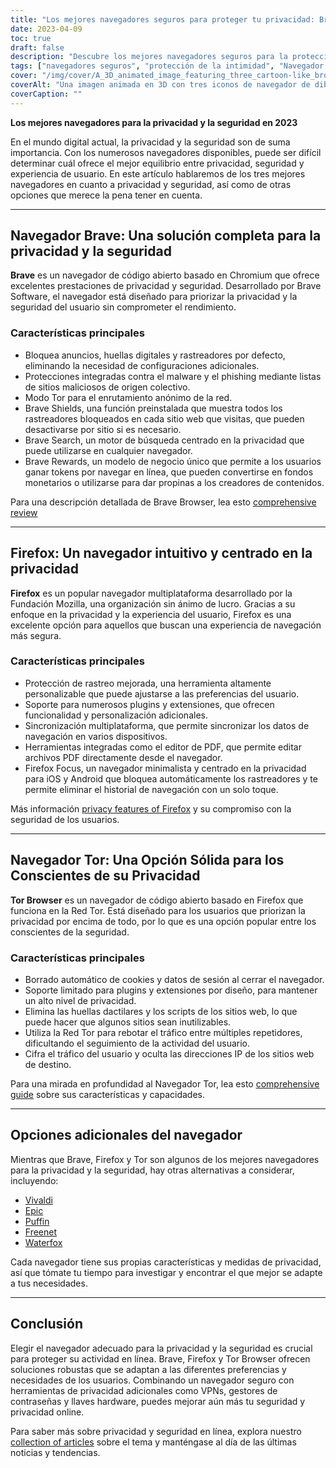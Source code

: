 ```yaml
---
title: "Los mejores navegadores seguros para proteger tu privacidad: Brave, Firefox y Tor"
date: 2023-04-09
toc: true
draft: false
description: "Descubre los mejores navegadores seguros para la protección de la privacidad, con Brave, Firefox y Tor, y conoce sus características y ventajas."
tags: ["navegadores seguros", "protección de la intimidad", "Navegador valiente", "Firefox", "Tor", "seguridad en línea", "privacidad en internet", "funciones del navegador", "Bloqueo de anuncios", "protección de seguimiento", "código abierto", "multiplataforma", "Firefox Focus", "Red Tor", "navegadores alternativos", "Vivaldi", "Epic", "Puffin", "Waterfox"]
cover: "/img/cover/A_3D_animated_image_featuring_three_cartoon-like_browser.png"
coverAlt: "Una imagen animada en 3D con tres iconos de navegador de dibujos animados, Brave, Firefox y Tor, rodeados por un escudo que simboliza la protección de la privacidad, con un candado en la parte superior."
coverCaption: ""
---
```


**Los mejores navegadores para la privacidad y la seguridad en 2023**

En el mundo digital actual, la privacidad y la seguridad son de suma importancia. Con los numerosos navegadores disponibles, puede ser difícil determinar cuál ofrece el mejor equilibrio entre privacidad, seguridad y experiencia de usuario. En este artículo hablaremos de los tres mejores navegadores en cuanto a privacidad y seguridad, así como de otras opciones que merece la pena tener en cuenta.

______

## Navegador Brave: Una solución completa para la privacidad y la seguridad

**Brave** es un navegador de código abierto basado en Chromium que ofrece excelentes prestaciones de privacidad y seguridad. Desarrollado por Brave Software, el navegador está diseñado para priorizar la privacidad y la seguridad del usuario sin comprometer el rendimiento.

### Características principales

- Bloquea anuncios, huellas digitales y rastreadores por defecto, eliminando la necesidad de configuraciones adicionales.
- Protecciones integradas contra el malware y el phishing mediante listas de sitios maliciosos de origen colectivo.
- Modo Tor para el enrutamiento anónimo de la red.
- Brave Shields, una función preinstalada que muestra todos los rastreadores bloqueados en cada sitio web que visitas, que pueden desactivarse por sitio si es necesario.
- Brave Search, un motor de búsqueda centrado en la privacidad que puede utilizarse en cualquier navegador.
- Brave Rewards, un modelo de negocio único que permite a los usuarios ganar tokens por navegar en línea, que pueden convertirse en fondos monetarios o utilizarse para dar propinas a los creadores de contenidos.

Para una descripción detallada de Brave Browser, lea esto [comprehensive review](https://zapier.com/blog/brave-browser-review/)

______

## Firefox: Un navegador intuitivo y centrado en la privacidad

**Firefox** es un popular navegador multiplataforma desarrollado por la Fundación Mozilla, una organización sin ánimo de lucro. Gracias a su enfoque en la privacidad y la experiencia del usuario, Firefox es una excelente opción para aquellos que buscan una experiencia de navegación más segura.

### Características principales

- Protección de rastreo mejorada, una herramienta altamente personalizable que puede ajustarse a las preferencias del usuario.
- Soporte para numerosos plugins y extensiones, que ofrecen funcionalidad y personalización adicionales.
- Sincronización multiplataforma, que permite sincronizar los datos de navegación en varios dispositivos.
- Herramientas integradas como el editor de PDF, que permite editar archivos PDF directamente desde el navegador.
- Firefox Focus, un navegador minimalista y centrado en la privacidad para iOS y Android que bloquea automáticamente los rastreadores y te permite eliminar el historial de navegación con un solo toque.

Más información [privacy features of Firefox](https://support.mozilla.org/en-US/kb/firefox-privacy-and-security-features) y su compromiso con la seguridad de los usuarios.

______

## Navegador Tor: Una Opción Sólida para los Conscientes de su Privacidad

**Tor Browser** es un navegador de código abierto basado en Firefox que funciona en la Red Tor. Está diseñado para los usuarios que priorizan la privacidad por encima de todo, por lo que es una opción popular entre los conscientes de la seguridad.

### Características principales

- Borrado automático de cookies y datos de sesión al cerrar el navegador.
- Soporte limitado para plugins y extensiones por diseño, para mantener un alto nivel de privacidad.
- Elimina las huellas dactilares y los scripts de los sitios web, lo que puede hacer que algunos sitios sean inutilizables.
- Utiliza la Red Tor para rebotar el tráfico entre múltiples repetidores, dificultando el seguimiento de la actividad del usuario.
- Cifra el tráfico del usuario y oculta las direcciones IP de los sitios web de destino.

Para una mirada en profundidad al Navegador Tor, lea esto [comprehensive guide](https://restoreprivacy.com/tor/) sobre sus características y capacidades.

______

## Opciones adicionales del navegador

Mientras que Brave, Firefox y Tor son algunos de los mejores navegadores para la privacidad y la seguridad, hay otras alternativas a considerar, incluyendo:

- [Vivaldi](https://vivaldi.com/)
- [Epic](https://www.epicbrowser.com/)
- [Puffin](https://www.puffin.com/)
- [Freenet](https://freenetproject.org/)
- [Waterfox](https://www.waterfox.net/)

Cada navegador tiene sus propias características y medidas de privacidad, así que tómate tu tiempo para investigar y encontrar el que mejor se adapte a tus necesidades.

______

## Conclusión

Elegir el navegador adecuado para la privacidad y la seguridad es crucial para proteger su actividad en línea. Brave, Firefox y Tor Browser ofrecen soluciones robustas que se adaptan a las diferentes preferencias y necesidades de los usuarios. Combinando un navegador seguro con herramientas de privacidad adicionales como VPNs, gestores de contraseñas y llaves hardware, puedes mejorar aún más tu seguridad y privacidad online.

Para saber más sobre privacidad y seguridad en línea, explora nuestro [collection of articles](https://simeononsecurity.com/search/?q=privacy+and+security) sobre el tema y manténgase al día de las últimas noticias y tendencias.


